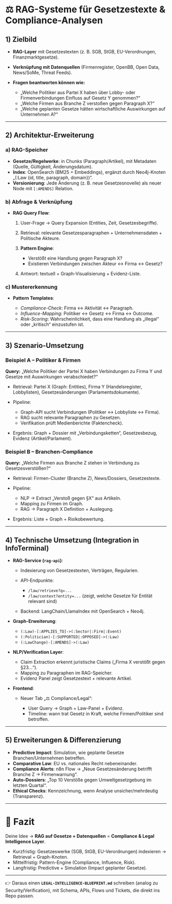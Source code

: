 # ⚖️ RAG-Systeme für Gesetzestexte & Compliance-Analysen

## 1) Zielbild

* **RAG-Layer** mit Gesetzestexten (z. B. SGB, StGB, EU-Verordnungen, Finanzmarktgesetze).
* **Verknüpfung mit Datenquellen** (Firmenregister, OpenBB, Open Data, News/SoMe, Threat Feeds).
* **Fragen beantworten können wie:**

  * „Welche Politiker aus Partei X haben über Lobby- oder Firmenverbindungen Einfluss auf Gesetz Y genommen?“
  * „Welche Firmen aus Branche Z verstoßen gegen Paragraph X?“
  * „Welche geplanten Gesetze hätten wirtschaftliche Auswirkungen auf Unternehmen A?“

---

## 2) Architektur-Erweiterung

### a) RAG-Speicher

* **Gesetze/Regelwerke**: in Chunks (Paragraph/Artikel), mit Metadaten (Quelle, Gültigkeit, Änderungsdatum).
* **Index**: OpenSearch (BM25 + Embeddings), ergänzt durch Neo4j-Knoten „(\:Law {id, title, paragraph, domain})“.
* **Versionierung**: Jede Änderung (z. B. neue Gesetzesnovelle) als neuer Node mit `[:AMENDS]` Relation.

### b) Abfrage & Verknüpfung

* **RAG Query Flow**:

  1. User-Frage → Query Expansion (Entities, Zeit, Gesetzesbegriffe).
  2. Retrieval: relevante Gesetzesparagraphen + Unternehmensdaten + Politische Akteure.
  3. **Pattern Engine**:

     * Verstößt eine Handlung gegen Paragraph X?
     * Existieren Verbindungen zwischen Akteur ↔ Firma ↔ Gesetz?
  4. Antwort: textuell + Graph-Visualisierung + Evidenz-Liste.

### c) Mustererkennung

* **Pattern Templates**:

  * *Compliance-Check*: Firma ↔ Aktivität ↔ Paragraph.
  * *Influence-Mapping*: Politiker ↔ Gesetz ↔ Firma ↔ Outcome.
  * *Risk-Scoring*: Wahrscheinlichkeit, dass eine Handlung als „illegal“ oder „kritisch“ einzustufen ist.

---

## 3) Szenario-Umsetzung

### Beispiel A – Politiker & Firmen

**Query:** „Welche Politiker der Partei X haben Verbindungen zu Firma Y und Gesetze mit Auswirkungen verabschiedet?“

* Retrieval: Partei X (Graph: Entities), Firma Y (Handelsregister, Lobbylisten), Gesetzesänderungen (Parlamentsdokumente).
* Pipeline:

  * Graph-API sucht Verbindungen (Politiker ↔ Lobbyliste ↔ Firma).
  * RAG sucht relevante Paragraphen zu Gesetzen.
  * Verifikation prüft Medienberichte (Faktencheck).
* Ergebnis: Graph + Dossier mit „Verbindungsketten“, Gesetzesbezug, Evidenz (Artikel/Parlament).

### Beispiel B – Branchen-Compliance

**Query:** „Welche Firmen aus Branche Z stehen in Verbindung zu Gesetzesverstößen?“

* Retrieval: Firmen-Cluster (Branche Z), News/Dossiers, Gesetzestexte.
* Pipeline:

  * NLP → Extract „Verstoß gegen §X“ aus Artikeln.
  * Mapping zu Firmen im Graph.
  * RAG → Paragraph X Definition + Auslegung.
* Ergebnis: Liste + Graph + Risikobewertung.

---

## 4) Technische Umsetzung (Integration in InfoTerminal)

* **RAG-Service (`rag-api`)**:

  * Indexierung von Gesetzestexten, Verträgen, Regularien.
  * API-Endpunkte:

    * `/law/retrieve?q=...`
    * `/law/context?entity=...` (zeigt, welche Gesetze für Entität relevant sind)
  * Backend: LangChain/LlamaIndex mit OpenSearch + Neo4j.

* **Graph-Erweiterung**:

  * `(:Law)-[:APPLIES_TO]->(:Sector|:Firm|:Event)`
  * `(:Politician)-[:SUPPORTED|:OPPOSED]->(:Law)`
  * `(:LawChange)-[:AMENDS]->(:Law)`

* **NLP/Verification Layer**:

  * Claim Extraction erkennt juristische Claims („Firma X verstößt gegen §23…“).
  * Mapping zu Paragraphen im RAG-Speicher.
  * Evidenz Panel zeigt Gesetzestext + relevante Artikel.

* **Frontend**:

  * Neuer Tab „⚖️ Compliance/Legal“:

    * User Query → Graph + Law-Panel + Evidenz.
    * Timeline: wann trat Gesetz in Kraft, welche Firmen/Politiker sind betroffen.

---

## 5) Erweiterungen & Differenzierung

* **Predictive Impact**: Simulation, wie geplante Gesetze Branchen/Unternehmen betreffen.
* **Comparative Law**: EU vs. nationales Recht nebeneinander.
* **Compliance Alerts**: n8n Flow → „Neue Gesetzesänderung betrifft Branche Z → Firmenwarnung“.
* **Auto-Dossiers**: „Top 10 Verstöße gegen Umweltgesetzgebung im letzten Quartal“.
* **Ethical Checks**: Kennzeichnung, wenn Analyse unsicher/mehrdeutig (Transparenz).

---

# 📌 Fazit

Deine Idee → **RAG auf Gesetze + Datenquellen** = **Compliance & Legal Intelligence Layer**.

* Kurzfristig: Gesetzeswerke (SGB, StGB, EU-Verordnungen) indexieren → Retrieval + Graph-Knoten.
* Mittelfristig: Pattern-Engine (Compliance, Influence, Risk).
* Langfristig: Predictive + Simulation (Impact geplanter Gesetze).

---

👉 Daraus einen **`LEGAL-INTELLIGENCE-BLUEPRINT.md`** schreiben (analog zu Security/Verification), mit Schema, APIs, Flows und Tickets, die direkt ins Repo passen.
